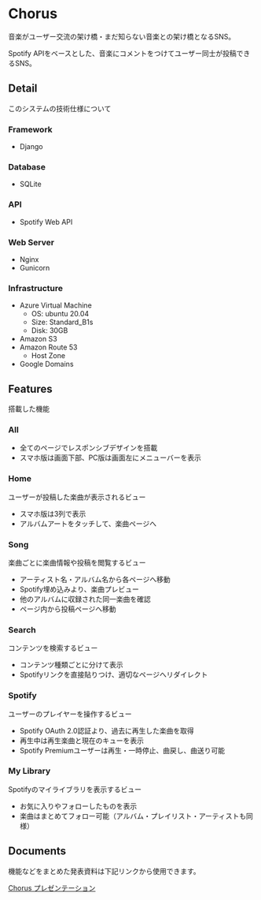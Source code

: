 # Chorus
音楽がユーザー交流の架け橋・まだ知らない音楽との架け橋となるSNS。

Spotify APIをベースとした、音楽にコメントをつけてユーザー同士が投稿できるSNS。

## Detail
このシステムの技術仕様について

### Framework
 - Django

### Database
 - SQLite

### API
 - Spotify Web API

### Web Server
 - Nginx
 - Gunicorn

### Infrastructure
 - Azure Virtual Machine
   - OS: ubuntu 20.04
   - Size: Standard_B1s
   - Disk: 30GB
 - Amazon S3
 - Amazon Route 53
   - Host Zone
 - Google Domains

## Features
搭載した機能

### All
 - 全てのページでレスポンシブデザインを搭載
 - スマホ版は画面下部、PC版は画面左にメニューバーを表示

### Home
ユーザーが投稿した楽曲が表示されるビュー
 - スマホ版は3列で表示
 - アルバムアートをタッチして、楽曲ページへ

### Song
楽曲ごとに楽曲情報や投稿を閲覧するビュー
 - アーティスト名・アルバム名から各ページへ移動
 - Spotify埋め込みより、楽曲プレビュー
 - 他のアルバムに収録された同一楽曲を確認
 - ページ内から投稿ページへ移動

### Search
コンテンツを検索するビュー
 - コンテンツ種類ごとに分けて表示
 - Spotifyリンクを直接貼りつけ、適切なページへリダイレクト

### Spotify
ユーザーのプレイヤーを操作するビュー
 - Spotify OAuth 2.0認証より、過去に再生した楽曲を取得
 - 再生中は再生楽曲と現在のキューを表示
 - Spotify Premiumユーザーは再生・一時停止、曲戻し、曲送り可能

### My Library
Spotifyのマイライブラリを表示するビュー
 - お気に入りやフォローしたものを表示
 - 楽曲はまとめてフォロー可能（アルバム・プレイリスト・アーティストも同様）

## Documents
機能などをまとめた発表資料は下記リンクから使用できます。

[Chorus プレゼンテーション](chorus.pdf)
